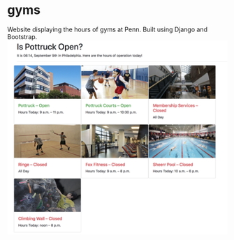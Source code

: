 # gyms
Website displaying the hours of gyms at Penn. Built using Django and Bootstrap.
![Screenshot](screenshot.png)
